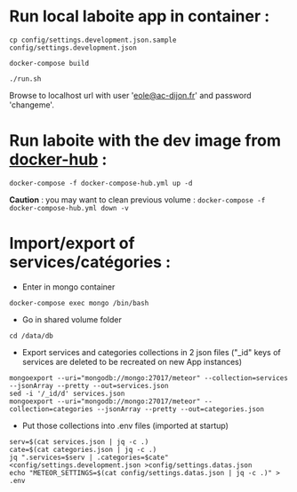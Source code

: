 # Run local laboite app in container :

```
cp config/settings.development.json.sample config/settings.development.json

docker-compose build

./run.sh
```

Browse to localhost url with user 'eole@ac-dijon.fr' and password 'changeme'.

# Run laboite with the dev image from [docker-hub](https://hub.docker.com/repository/docker/eoleteam/laboite) :

```
docker-compose -f docker-compose-hub.yml up -d
```

**Caution** : you may want to clean previous volume : `docker-compose -f docker-compose-hub.yml down -v`

# Import/export of services/catégories :

- Enter in mongo container

```
docker-compose exec mongo /bin/bash
```

- Go in shared volume folder

```
cd /data/db
```

- Export services and categories collections in 2 json files ("_id" keys of services are deleted to be recreated on new App instances)

```
mongoexport --uri="mongodb://mongo:27017/meteor" --collection=services --jsonArray --pretty --out=services.json
sed -i '/_id/d' services.json
mongoexport --uri="mongodb://mongo:27017/meteor" --collection=categories --jsonArray --pretty --out=categories.json
```

- Put those collections into .env files (imported at startup)

```
serv=$(cat services.json | jq -c .)
cate=$(cat categories.json | jq -c .)
jq ".services=$serv | .categories=$cate" <config/settings.development.json >config/settings.datas.json
echo "METEOR_SETTINGS=$(cat config/settings.datas.json | jq -c .)" > .env
```
